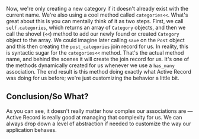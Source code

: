 
Now, we're only creating a new category if it doesn't already exist with the current name. We're also using a cool method called `categories<<`.  What's great about this is you can mentally think of it as two steps. First, we call `self.categories`, which returns an array of `Category` objects, and then we call the shovel (`<<`) method to add our newly found or created `Category` object to the array. We could imagine later calling `save` on the `Post` object and this then creating the `post_categories` join record for us. In reality, this is syntactic sugar for the `categories<<` method. That's the actual method name, and behind the scenes it will create the join record for us. It's one of the methods dynamically created for us whenever we use a `has_many` association. The end result is this method doing exactly what Active Record was doing for us before; we're just customizing the behavior a little bit.

## Conclusion/So What?

As you can see, it doesn't really matter how complex our associations are –– Active Record is really good at managing that complexity for us. We can always drop down a level of abstraction if needed to customize the way our application behaves.


<!-- 
Add a Comment: <br/>
    <%= form_for @new_c do |f| %>
        <%= f.collection_select :user_id, User.all, :id, :username, prompt: "Choose username or add new "%>
        <%= f.fields_for :user, @new_c.build_user do |user_field| %>
            <%= user_field.text_field :username %>
        <% end %>
        <%= f.text_field :content %>
        <%= f.hidden_field :post_id, :value => @post.id %>
        <%= f.submit %>
    <% end %> -->